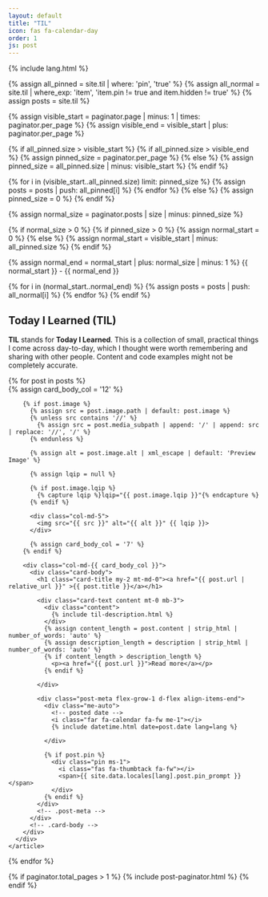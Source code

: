 ```yaml
---
layout: default
title: "TIL"
icon: fas fa-calendar-day
order: 1
js: post
---
```


{% include lang.html %}

{% assign all_pinned = site.til | where: 'pin', 'true' %}
{% assign all_normal = site.til | where_exp: 'item', 'item.pin != true and item.hidden != true' %}
{% assign posts = site.til %}

<!-- Get pinned posts on current page -->

{% assign visible_start = paginator.page | minus: 1 | times: paginator.per_page %}
{% assign visible_end = visible_start | plus: paginator.per_page %}

{% if all_pinned.size > visible_start %}
  {% if all_pinned.size > visible_end %}
    {% assign pinned_size = paginator.per_page %}
  {% else %}
    {% assign pinned_size = all_pinned.size | minus: visible_start %}
  {% endif %}

  {% for i in (visible_start..all_pinned.size) limit: pinned_size %}
    {% assign posts = posts | push: all_pinned[i] %}
  {% endfor %}
{% else %}
  {% assign pinned_size = 0 %}
{% endif %}

<!-- Get normal posts on current page -->
{% assign normal_size = paginator.posts | size | minus: pinned_size %}

{% if normal_size > 0 %}
  {% if pinned_size > 0 %}
    {% assign normal_start = 0 %}
  {% else %}
    {% assign normal_start = visible_start | minus: all_pinned.size %}
  {% endif %}

  {% assign normal_end = normal_start | plus: normal_size | minus: 1 %}
  {{ normal_start }} - {{ normal_end }}

  {% for i in (normal_start..normal_end) %}
    {% assign posts = posts | push: all_normal[i] %}
  {% endfor %}
{% endif %}

## Today I Learned (TIL)

**TIL** stands for **Today I Learned**. This is a collection of small, practical things I come across day-to-day, which I thought were worth remembering and sharing with other people. Content and code examples might not be completely accurate.

<div id="post-list" class="flex-grow-1 px-xl-1">
  {% for post in posts %}
    <article class="card-wrapper card">
      <div class="til-preview row g-0 flex-md-row-reverse">
        {% assign card_body_col = '12' %}

        {% if post.image %}
          {% assign src = post.image.path | default: post.image %}
          {% unless src contains '//' %}
            {% assign src = post.media_subpath | append: '/' | append: src | replace: '//', '/' %}
          {% endunless %}

          {% assign alt = post.image.alt | xml_escape | default: 'Preview Image' %}

          {% assign lqip = null %}

          {% if post.image.lqip %}
            {% capture lqip %}lqip="{{ post.image.lqip }}"{% endcapture %}
          {% endif %}

          <div class="col-md-5">
            <img src="{{ src }}" alt="{{ alt }}" {{ lqip }}>
          </div>

          {% assign card_body_col = '7' %}
        {% endif %}

        <div class="col-md-{{ card_body_col }}">
          <div class="card-body">
            <h1 class="card-title my-2 mt-md-0"><a href="{{ post.url | relative_url }}" >{{ post.title }}</a></h1>
            
            <div class="card-text content mt-0 mb-3">
              <div class="content">
                {% include til-description.html %}
              </div>
              {% assign content_length = post.content | strip_html | number_of_words: 'auto' %}
              {% assign description_length = description | strip_html | number_of_words: 'auto' %}
              {% if content_length > description_length %}
                <p><a href="{{ post.url }}">Read more</a></p>
              {% endif %}

            </div>

            <div class="post-meta flex-grow-1 d-flex align-items-end">
              <div class="me-auto">
                <!-- posted date -->
                <i class="far fa-calendar fa-fw me-1"></i>
                {% include datetime.html date=post.date lang=lang %}

              </div>

              {% if post.pin %}
                <div class="pin ms-1">
                  <i class="fas fa-thumbtack fa-fw"></i>
                  <span>{{ site.data.locales[lang].post.pin_prompt }}</span>
                </div>
              {% endif %}
            </div>
            <!-- .post-meta -->
          </div>
          <!-- .card-body -->
        </div>
      </div>
    </article>
  {% endfor %}
</div>
<!-- #post-list -->

{% if paginator.total_pages > 1 %}
  {% include post-paginator.html %}
{% endif %}
